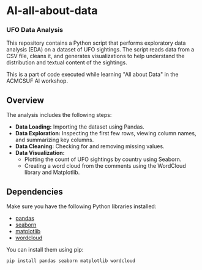 # AI-all-about-data

### UFO Data Analysis

This repository contains a Python script that performs exploratory data analysis (EDA) on a dataset of UFO sightings. The script reads data from a CSV file, cleans it, and generates visualizations to help understand the distribution and textual content of the sightings.

This is a part of code executed while learning "All about Data" in the ACMCSUF AI workshop.

## Overview

The analysis includes the following steps:
- **Data Loading:** Importing the dataset using Pandas.
- **Data Exploration:** Inspecting the first few rows, viewing column names, and summarizing key columns.
- **Data Cleaning:** Checking for and removing missing values.
- **Data Visualization:** 
  - Plotting the count of UFO sightings by country using Seaborn.
  - Creating a word cloud from the comments using the WordCloud library and Matplotlib.

## Dependencies

Make sure you have the following Python libraries installed:
- [pandas](https://pandas.pydata.org/)
- [seaborn](https://seaborn.pydata.org/)
- [matplotlib](https://matplotlib.org/)
- [wordcloud](https://amueller.github.io/word_cloud/)

You can install them using pip:

```bash
pip install pandas seaborn matplotlib wordcloud

